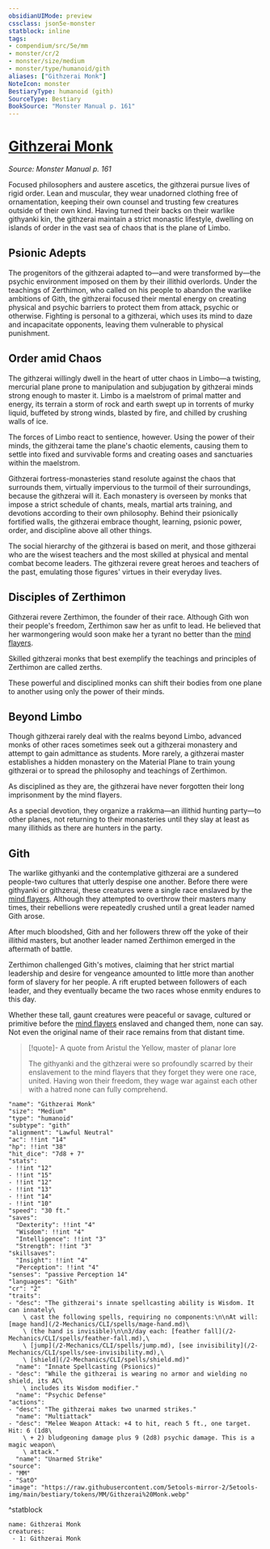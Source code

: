 ```yaml
---
obsidianUIMode: preview
cssclass: json5e-monster
statblock: inline
tags:
- compendium/src/5e/mm
- monster/cr/2
- monster/size/medium
- monster/type/humanoid/gith
aliases: ["Githzerai Monk"]
NoteIcon: monster
BestiaryType: humanoid (gith)
SourceType: Bestiary
BookSource: "Monster Manual p. 161"
---
```

# [Githzerai Monk](2-Mechanics/CLI/bestiary/humanoid/githzerai-monk.md)
*Source: Monster Manual p. 161*  

Focused philosophers and austere ascetics, the githzerai pursue lives of rigid order. Lean and muscular, they wear unadorned clothing free of ornamentation, keeping their own counsel and trusting few creatures outside of their own kind. Having turned their backs on their warlike githyanki kin, the githzerai maintain a strict monastic lifestyle, dwelling on islands of order in the vast sea of chaos that is the plane of Limbo.

## Psionic Adepts

The progenitors of the githzerai adapted to—and were transformed by—the psychic environment imposed on them by their illithid overlords. Under the teachings of Zerthimon, who called on his people to abandon the warlike ambitions of Gith, the githzerai focused their mental energy on creating physical and psychic barriers to protect them from attack, psychic or otherwise. Fighting is personal to a githzerai, which uses its mind to daze and incapacitate opponents, leaving them vulnerable to physical punishment.

## Order amid Chaos

The githzerai willingly dwell in the heart of utter chaos in Limbo—a twisting, mercurial plane prone to manipulation and subjugation by githzerai minds strong enough to master it. Limbo is a maelstrom of primal matter and energy, its terrain a storm of rock and earth swept up in torrents of murky liquid, buffeted by strong winds, blasted by fire, and chilled by crushing walls of ice.

The forces of Limbo react to sentience, however. Using the power of their minds, the githzerai tame the plane's chaotic elements, causing them to settle into fixed and survivable forms and creating oases and sanctuaries within the maelstrom.

Githzerai fortress-monasteries stand resolute against the chaos that surrounds them, virtually impervious to the turmoil of their surroundings, because the githzerai will it. Each monastery is overseen by monks that impose a strict schedule of chants, meals, martial arts training, and devotions according to their own philosophy. Behind their psionically fortified walls, the githzerai embrace thought, learning, psionic power, order, and discipline above all other things.

The social hierarchy of the githzerai is based on merit, and those githzerai who are the wisest teachers and the most skilled at physical and mental combat become leaders. The githzerai revere great heroes and teachers of the past, emulating those figures' virtues in their everyday lives.

## Disciples of Zerthimon

Githzerai revere Zerthimon, the founder of their race. Although Gith won their people's freedom, Zerthimon saw her as unfit to lead. He believed that her warmongering would soon make her a tyrant no better than the [mind flayers](/2-Mechanics/CLI/bestiary/aberration/mind-flayer.md).

Skilled githzerai monks that best exemplify the teachings and principles of Zerthimon are called zerths.

These powerful and disciplined monks can shift their bodies from one plane to another using only the power of their minds.

## Beyond Limbo

Though githzerai rarely deal with the realms beyond Limbo, advanced monks of other races sometimes seek out a githzerai monastery and attempt to gain admittance as students. More rarely, a githzerai master establishes a hidden monastery on the Material Plane to train young githzerai or to spread the philosophy and teachings of Zerthimon.

As disciplined as they are, the githzerai have never forgotten their long imprisonment by the mind flayers.

As a special devotion, they organize a rrakkma—an illithid hunting party—to other planes, not returning to their monasteries until they slay at least as many illithids as there are hunters in the party.

## Gith

The warlike githyanki and the contemplative githzerai are a sundered people-two cultures that utterly despise one another. Before there were githyanki or githzerai, these creatures were a single race enslaved by the [mind flayers](/2-Mechanics/CLI/bestiary/aberration/mind-flayer.md). Although they attempted to overthrow their masters many times, their rebellions were repeatedly crushed until a great leader named Gith arose.

After much bloodshed, Gith and her followers threw off the yoke of their illithid masters, but another leader named Zerthimon emerged in the aftermath of battle.

Zerthimon challenged Gith's motives, claiming that her strict martial leadership and desire for vengeance amounted to little more than another form of slavery for her people. A rift erupted between followers of each leader, and they eventually became the two races whose enmity endures to this day.

Whether these tall, gaunt creatures were peaceful or savage, cultured or primitive before the [mind flayers](/2-Mechanics/CLI/bestiary/aberration/mind-flayer.md) enslaved and changed them, none can say. Not even the original name of their race remains from that distant time.

> [!quote]- A quote from Aristul the Yellow, master of planar lore  
> 
> The githyanki and the githzerai were so profoundly scarred by their enslavement to the mind flayers that they forget they were one race, united. Having won their freedom, they wage war against each other with a hatred none can fully comprehend.


```statblock
"name": "Githzerai Monk"
"size": "Medium"
"type": "humanoid"
"subtype": "gith"
"alignment": "Lawful Neutral"
"ac": !!int "14"
"hp": !!int "38"
"hit_dice": "7d8 + 7"
"stats":
- !!int "12"
- !!int "15"
- !!int "12"
- !!int "13"
- !!int "14"
- !!int "10"
"speed": "30 ft."
"saves":
  "Dexterity": !!int "4"
  "Wisdom": !!int "4"
  "Intelligence": !!int "3"
  "Strength": !!int "3"
"skillsaves":
  "Insight": !!int "4"
  "Perception": !!int "4"
"senses": "passive Perception 14"
"languages": "Gith"
"cr": "2"
"traits":
- "desc": "The githzerai's innate spellcasting ability is Wisdom. It can innately\
    \ cast the following spells, requiring no components:\n\nAt will: [mage hand](/2-Mechanics/CLI/spells/mage-hand.md)\
    \ (the hand is invisible)\n\n3/day each: [feather fall](/2-Mechanics/CLI/spells/feather-fall.md),\
    \ [jump](/2-Mechanics/CLI/spells/jump.md), [see invisibility](/2-Mechanics/CLI/spells/see-invisibility.md),\
    \ [shield](/2-Mechanics/CLI/spells/shield.md)"
  "name": "Innate Spellcasting (Psionics)"
- "desc": "While the githzerai is wearing no armor and wielding no shield, its AC\
    \ includes its Wisdom modifier."
  "name": "Psychic Defense"
"actions":
- "desc": "The githzerai makes two unarmed strikes."
  "name": "Multiattack"
- "desc": "Melee Weapon Attack: +4 to hit, reach 5 ft., one target. Hit: 6 (1d8\
    \ + 2) bludgeoning damage plus 9 (2d8) psychic damage. This is a magic weapon\
    \ attack."
  "name": "Unarmed Strike"
"source":
- "MM"
- "SatO"
"image": "https://raw.githubusercontent.com/5etools-mirror-2/5etools-img/main/bestiary/tokens/MM/Githzerai%20Monk.webp"
```
^statblock

```encounter-table
name: Githzerai Monk
creatures:
 - 1: Githzerai Monk
```